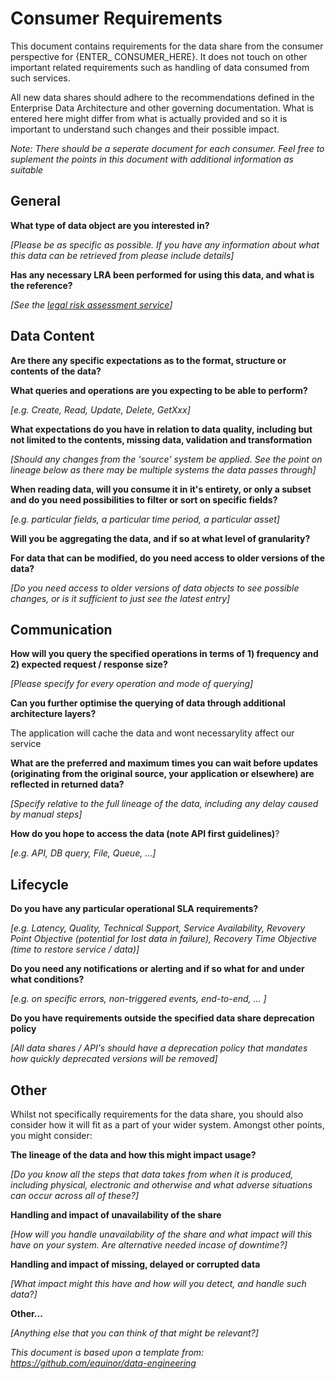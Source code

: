 # Consumer Requirements
This document contains requirements for the data share from the consumer perspective for {ENTER_ CONSUMER_HERE}. It does not touch on other important related requirements such as handling of data consumed from such services.

All new data shares should adhere to the recommendations defined in the Enterprise Data Architecture and other governing documentation. What is entered here might differ from what is actually provided and so it is important to understand such changes and their possible impact.

*Note: There should be a seperate document for each consumer. Feel free to suplement the points in this document with additional information as suitable*


## General

**What type of data object are you interested in?**

*[Please be as specific as possible. If you have any information about what this data can be retrieved from please include details]*

**Has any necessary LRA been performed for using this data, and what is the reference?**

*[See the [legal risk assessment service](https://equinor.service-now.com/selfservice?id=kb_article&sys_id=c5acb55fdb610c94c293199f299619dd)]*

## Data Content

**Are there any specific expectations as to the format, structure or contents of the data?**


**What queries and operations are you expecting to be able to perform?**

*[e.g. Create, Read, Update, Delete, GetXxx]*

**What expectations do you have in relation to data quality, including but not limited to the contents, missing data, validation and transformation**

*[Should any changes from the 'source' system be applied. See the point on lineage below as there may be multiple systems the data passes through]*

**When reading data, will you consume it in it's entirety, or only a subset and do you need possibilities to filter or sort on specific fields?**

*[e.g. particular fields, a particular time period, a particular asset]*

**Will you be aggregating the data, and if so at what level of granularity?**


**For data that can be modified, do you need access to older versions of the data?**

*[Do you need access to older versions of data objects to see possible changes, or is it sufficient to just see the latest entry]*

## Communication

**How will you query the specified operations in terms of 1) frequency and 2) expected request / response size?**

*[Please specify for every operation and mode of querying]*

**Can you further optimise the querying of data through additional architecture layers?**

The application will cache the data and wont necessarylity affect our service 

**What are the preferred and maximum times you can wait before updates (originating from the original source, your application or elsewhere) are reflected in returned data?**

*[Specify relative to the full lineage of the data, including any delay caused by manual steps]*

**How do you hope to access the data (note API first guidelines)**?

*[e.g. API, DB query, File, Queue, ...]*

## Lifecycle

**Do you have any particular operational SLA requirements?**

*[e.g. Latency, Quality, Technical Support, Service Availability, Revovery Point Objective (potential for lost data in failure), Recovery Time Objective (time to restore service / data)]*

**Do you need any notifications or alerting and if so what for and under what conditions?**

*[e.g. on specific errors, non-triggered events, end-to-end, ... ]*

**Do you have requirements outside the specified data share deprecation policy**

*[All data shares / API's should have a deprecation policy that mandates how quickly deprecated versions will be removed]*

## Other

Whilst not specifically requirements for the data share, you should also consider how it will fit as a part of your wider system. Amongst other points, you might consider:

**The lineage of the data and how this might impact usage?**

*[Do you know all the steps that data takes from when it is produced, including physical, electronic and otherwise and what adverse situations can occur across all of these?]*

**Handling and impact of unavailability of the share**

*[How will you handle unavailability of the share and what impact will this have on your system. Are alternative needed incase of downtime?]*

**Handling and impact of missing, delayed or corrupted data**

*[What impact might this have and how will you detect, and handle such data?]*

**Other...**

*[Anything else that you can think of that might be relevant?]*

*This document is based upon a template from: https://github.com/equinor/data-engineering*
